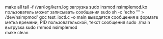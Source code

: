 make all
tail -f /var/log/kern.log
загрузка
sudo insmod nsimplemod.ko   
пользователь может записывать сообщения
sudo sh -c 'echo "<your msg>" > /dev/nsimpmod'
gcc  test_ioctl.c -o main
выводятся сообщения в формате метка времени, PID пользовательской, текст сообщения
sudo ./main
выгрузка
sudo rmmod nsimplemod  
make clean
